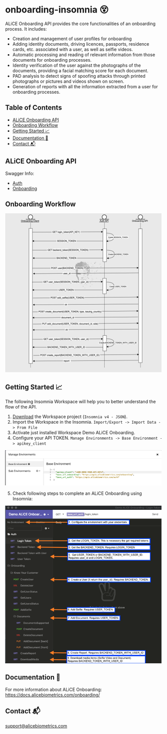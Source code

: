 # onboarding-insomnia :dizzy_face:

ALiCE Onboarding API provides the core functionalities of an onboarding process. It includes:

* Creation and management of user profiles for onboarding
* Adding identity documents, driving licences, passports, residence cards, etc. associated with a user, as well as selfie videos.
* Automatic processing and reading of relevant information from those documents for onboarding processes.
* Identity verification of the user against the photographs of the documents, providing a facial matching score for each document.
* PAD analysis to detect signs of spoofing attacks through printed photographs or pictures and videos shown on screen.
* Generation of reports with all the information extracted from a user for onboarding processes.


## Table of Contents
- [ALiCE Onboarding API](#alice-onboarding-api)
- [Onboarding Workflow](#onboarding-workflow)
- [Getting Started :chart_with_upwards_trend:](#getting-started-chart_with_upwards_trend)
- [Documentation :page_facing_up:](#documentation-page_facing_up)
- [Contact :mailbox_with_mail:](#contact-mailbox_with_mail)

## ALiCE Onboarding API

Swagger Info: 

* [Auth](https://apis.alicebiometrics.com/auth/ui/#/)
* [Onboarding](https://apis.alicebiometrics.com/onboarding/ui/#/)


## Onboarding Workflow

<img src="images/onboarding_api_workflow.png" width="500">


## Getting Started :chart_with_upwards_trend:

The following Insomnia Workspace will help you to better understand the flow of the API.

1. [Download](demo-alice-onboarding-insomnia.zip) the Workspace project (`Insomnia v4 - JSON`).
2. Import the Workspace in the Insomnia. `Import/Export -> Import Data -> From File`
3. Activate just installed Workspace Demo ALiCE Onboarding.
4. Configure your API TOKEN. `Manage Environments -> Base Environment -> apikey_client`

<img src="images/insomnia_example_configuration.png" width="500">

5. Check following steps to complete an ALiCE Onboarding using Insomnia:

<img src="images/insomnia_guide.png" width="500">


## Documentation :page_facing_up:

For more information about ALiCE Onboarding:  https://docs.alicebiometrics.com/onboarding/

## Contact :mailbox_with_mail:

support@alicebiometrics.com
